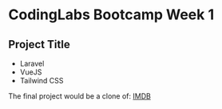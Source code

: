 # CodingLabs Bootcamp Week 1
## Project Title

- Laravel
- VueJS
- Tailwind CSS

The final project would be a clone of: [IMDB](https://www.imdb.com/)
